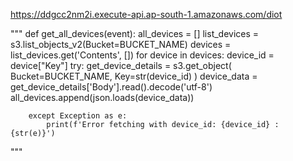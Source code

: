 https://ddgcc2nm2i.execute-api.ap-south-1.amazonaws.com/diot


"""
def get_all_devices(event):
    all_devices = []
    list_devices = s3.list_objects_v2(Bucket=BUCKET_NAME)
    devices = list_devices.get('Contents', [])
    for device in devices:
        device_id = device["Key"]
        try:
            get_device_details = s3.get_object(
                Bucket=BUCKET_NAME,
                Key=str(device_id)
            )
            device_data = get_device_details['Body'].read().decode('utf-8')
            all_devices.append(json.loads(device_data))

        except Exception as e:
            print(f'Error fetching with device_id: {device_id} : {str(e)}')
"""